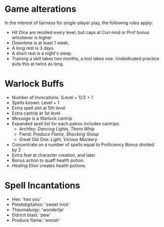 
# Game alterations

In the interest of fairness for single-player play, the following rules apply:

- Hit Dice are rerolled every level, but caps at Con mod or Prof bonus whichever is higher
- Downtime is at least 1 week.
- A long rest is 3 days.
- A short rest is a night's sleep.
- Training a skill takes two months, a tool takes one. Undedicated practice puts this at twice as long.

# Warlock Buffs

- Number of Invocations: (Level + 1)/2 + 1
- Spells known: Level + 1
- Extra spell slot at 5th level
- Extra cantrip at 1st level
- _Message_ is a Warlock cantrip
- Expanded spell list for each patron includes cantrips:
  - Archfey: _Dancing Lights, Thorn Whip_
  - Fiend: _Produce Flame, Shocking Grasp_
  - Great Old One: _Light, Vicious Mockery_
- Concentrate on a number of spells equal to Proficiency Bonus divided by 2
- Extra feat at character creation, and later
- Bonus action to quaff health potion.
- _Healing Elixir_ creates health potions.

# Spell Incantations

- Hex: 'hex you'
- Prestidigitation: 'sweet trick'
- Thaumaturgy: 'wondertje'
- Eldrich blast: 'pew'
- Produce flame: 'woosh'
